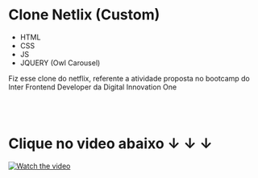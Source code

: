 # Clone Netlix (Custom)
- HTML
- CSS 
- JS
- JQUERY (Owl Carousel)

Fiz esse clone do netflix, referente a atividade proposta no bootcamp do Inter Frontend Developer da Digital Innovation One

<br/><br/>

# Clique no video abaixo &#8595; &#8595; &#8595;
[![Watch the video](https://img.youtube.com/vi/0Pkc3mqpn94/maxresdefault.jpg)](https://youtu.be/0Pkc3mqpn94)
